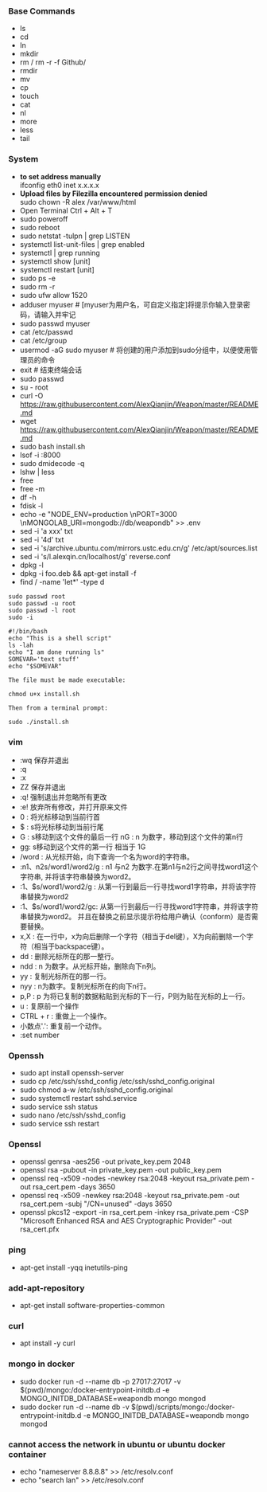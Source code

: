 ### Base Commands
- ls
- cd
- ln
- mkdir
- rm / rm -r -f Github/
- rmdir
- mv
- cp
- touch
- cat
- nl
- more
- less
- tail

### System
- __to set address manually__  
  ifconfig eth0 inet x.x.x.x 
- __Upload files by Filezilla encountered permission denied__  
  sudo chown -R alex /var/www/html
- Open Terminal Ctrl + Alt + T 
- sudo poweroff
- sudo reboot
- sudo netstat -tulpn | grep LISTEN
- systemctl list-unit-files | grep enabled
- systemctl | grep running
- systemctl show [unit]
- systemctl restart [unit]
- sudo ps -e
- sudo rm -r
- sudo ufw allow 1520
- adduser myuser          # [myuser为用户名，可自定义指定]将提示你输入登录密码，请输入并牢记
- sudo passwd myuser
- cat /etc/passwd 
- cat /etc/group
- usermod -aG sudo myuser # 将创建的用户添加到sudo分组中，以便使用管理员的命令
- exit                    # 结束终端会话
- sudo passwd 
- su - root
- curl -O https://raw.githubusercontent.com/AlexQianjin/Weapon/master/README.md
- wget https://raw.githubusercontent.com/AlexQianjin/Weapon/master/README.md
- sudo bash install.sh
- lsof -i :8000
- sudo dmidecode -q
- lshw | less
- free 
- free -m
- df -h
- fdisk -l
- echo -e "NODE_ENV=production \nPORT=3000 \nMONGOLAB_URI=mongodb://db/weapondb" >> .env
- sed -i 'a xxx' txt
- sed -i '4d' txt
- sed -i 's/archive.ubuntu.com/mirrors.ustc.edu.cn/g' /etc/apt/sources.list
- sed -i 's/l.alexqin.cn/localhost/g' reverse.conf
- dpkg -l
- dpkg -i foo.deb && apt-get install -f
- find / -name 'let*' -type d
```
sudo passwd root
sudo passwd -u root
sudo passwd -l root
sudo -i
```
```
#!/bin/bash  
echo "This is a shell script"  
ls -lah  
echo "I am done running ls"  
SOMEVAR='text stuff'  
echo "$SOMEVAR"

The file must be made executable:

chmod u+x install.sh

Then from a terminal prompt:

sudo ./install.sh
```

### vim
- :wq 保存并退出
- :q
- :x
- ZZ 保存并退出
- :q! 强制退出并忽略所有更改
- :e! 放弃所有修改，并打开原来文件
- 0 : 将光标移动到当前行首
- $ : s将光标移动到当前行尾
- G : s移动到这个文件的最后一行  nG : n 为数字，移动到这个文件的第n行
- gg: s移动到这个文件的第一行 相当于 1G
- /word :  从光标开始，向下查询一个名为word的字符串。
- :n1、n2s/word1/word2/g : n1 与n2 为数字.在第n1与n2行之间寻找word1这个字符串, 并将该字符串替换为word2。
- :1、$s/word1/word2/g : 从第一行到最后一行寻找word1字符串，并将该字符串替换为word2
- :1、$s/word1/word2/gc: 从第一行到最后一行寻找word1字符串，并将该字符串替换为word2。 并且在替换之前显示提示符给用户确认（conform）是否需要替换。
- x,X  : 在一行中，x为向后删除一个字符（相当于del键），X为向前删除一个字符（相当于backspace键）。
- dd   : 删除光标所在的那一整行。
- ndd  : n 为数字。从光标开始，删除向下n列。
- yy   : 复制光标所在的那一行。   
- nyy  : n为数字。复制光标所在的向下n行。
- p,P  : p 为将已复制的数据粘贴到光标的下一行，P则为贴在光标的上一行。
- u    : 复原前一个操作
- CTRL + r : 重做上一个操作。
- 小数点'.': 重复前一个动作。
- :set number

### Openssh
- sudo apt install openssh-server
- sudo cp /etc/ssh/sshd_config /etc/ssh/sshd_config.original
- sudo chmod a-w /etc/ssh/sshd_config.original
- sudo systemctl restart sshd.service
- sudo service ssh status
- sudo nano /etc/ssh/sshd_config
- sudo service ssh restart

### Openssl
- openssl genrsa -aes256 -out private_key.pem 2048
- openssl rsa -pubout -in private_key.pem -out public_key.pem
- openssl req -x509 -nodes -newkey rsa:2048 -keyout rsa_private.pem -out rsa_cert.pem -days 3650
- openssl req -x509 -newkey rsa:2048 -keyout rsa_private.pem -out rsa_cert.pem -subj "/CN=unused" -days 3650
- openssl pkcs12 -export -in rsa_cert.pem -inkey rsa_private.pem -CSP "Microsoft Enhanced RSA and AES Cryptographic Provider" -out rsa_cert.pfx

### ping
- apt-get install -yqq inetutils-ping

### add-apt-repository
- apt-get install software-properties-common

### curl
- apt install -y curl

### mongo in docker
- sudo docker run -d --name db -p 27017:27017 -v $(pwd)/mongo:/docker-entrypoint-initdb.d -e MONGO_INITDB_DATABASE=weapondb mongo mongod
- sudo docker run -d --name db -v $(pwd)/scripts/mongo:/docker-entrypoint-initdb.d -e MONGO_INITDB_DATABASE=weapondb mongo mongod

### cannot access the network in ubuntu or ubuntu docker container
- echo "nameserver 8.8.8.8" >> /etc/resolv.conf
- echo "search lan" >> /etc/resolv.conf